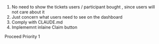 1. No need to show the tickets users / participant bought , since users will not care about it
2. Just concern what users need to see on the dashboard
3. Comply with CLAUDE.md
4. Implememnt inlaine Claim button

Proceed Priority 1
